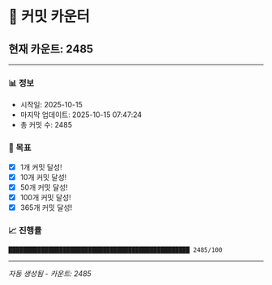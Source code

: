 # 🔢 커밋 카운터

## 현재 카운트: 2485

---

### 📊 정보
- 시작일: 2025-10-15
- 마지막 업데이트: 2025-10-15 07:47:24
- 총 커밋 수: 2485

### 🎯 목표
- [x] 1개 커밋 달성!
- [x] 10개 커밋 달성!
- [x] 50개 커밋 달성!
- [x] 100개 커밋 달성!
- [x] 365개 커밋 달성!

### 📈 진행률
```
██████████████████████████████████████████████████ 2485/100
```

---
*자동 생성됨 - 카운트: 2485*

